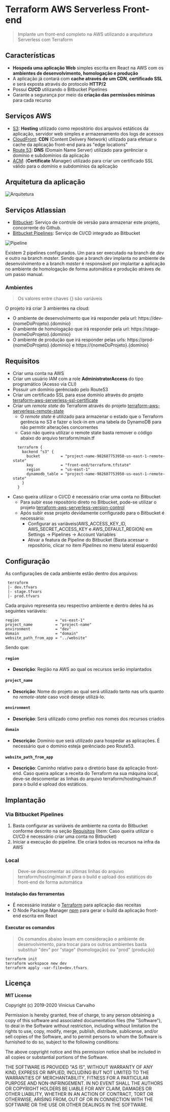 # Terraform AWS Serverless Front-end

> Implante um front-end completo na AWS utilizando a arquitetura Serverless com Terraform

## Características

* **Hospeda uma aplicação Web** simples escrita em React na AWS com os **ambientes de desenvolvimento, homologação e produção**
* A aplicação já contará com **cache através de um CDN**, **certificado SSL** e será exposta através do protocolo **HTTP/2**
* Possuí **CI/CD** utilizando o Bitbucket Pipelines
* Garante a segurança por meio da **criação das permissões mínimas** para cada recurso 

## Serviços AWS

* [S3][1]: **Hosting** utilizado como repositório dos arquivos estáticos da aplicação, servidor web simples e armazenamento dos logs de acessos
* [CloudFront][2]: **CDN** (Content Delivery Network) utilizado para efetuar o cache da aplicação front-end para as "edge locations"
* [Route 53][3]: **DNS** (Domain Name Server) utilizado para gerênciar o domínio e subdomínios da aplicação
* [ACM][4]: (**Certificate** Manager) utilizado para criar um certificado SSL válido para o domínio e subdomínios da aplicação

[1]: https://aws.amazon.com/pt/s3/
[2]: https://aws.amazon.com/pt/cloudfront/
[3]: https://aws.amazon.com/pt/route53/
[4]: https://aws.amazon.com/pt/acm/

## Arquitetura da aplicação

![Arquitetura][5]

[5]: assets/architecture.png

## Serviços Atlassian

* [Bitbucket][6]: Serviço de controle de versão para armazenar este projeto, concorrente do Github.
* [Bitbucket Pipelines][7]: Serviço de CI/CD integrado ao Bitbucket

[6]: https://www.atlassian.com/br/software/bitbucket
[7]: https://bitbucket.org/product/br/features/pipelines

![Pipeline][8]

[8]: assets/pipeline.png

Existem 2 pipelines configurados. Um para ser executado na branch de *dev* e outro na branch *master*. Sendo que a branch *dev* implanta no ambiente de desenvolvimento e a branch *master* é responsável por implantar a aplicação no ambiente de homologação de forma automática e produção atráves de um passo manual.

### Ambientes

> Os valores entre chaves {} são variáveis

O projeto irá criar 3 ambientes na cloud: 

- O ambiente de desenvolvimento que irá responder pela url: https://dev-{nomeDoProjeto}.{domínio}
- O ambiente de homologação que irá responder pela url: https://stage-{nomeDoProjeto}.{domínio}
- O ambiente de produção que irá responder pelas urls: https://prod-{nomeDoProjeto}.{domínio} e https://{nomeDoProjeto}.{domínio}

## Requisitos

- Criar uma conta na AWS
- Criar um usuário IAM com a role **AdministratorAccess** do tipo programático (Acesso via CLI)
- Possuir um domínio gerênciado pelo Route53
- Criar um certificado SSL para esse domínio através do projeto [terraform-aws-serverless-ssl-certificate][13]
- Criar um *remote state* do Terraform através do projeto [terraform-aws-serverless-remote-state][11]
  - O *remote state* é utilizado para armazenar o estado que o Terraform gerência no S3 e fazer o lock-in em uma tabela do DynamoDB para não permitir alterações concorrentes
  - Caso não queira utilizar o remote state basta remover o código abaixo do arquivo terraform/main.tf
  ``` hcl
    terraform {
      backend "s3" {
        bucket         = "project-name-982687753950-us-east-1-remote-state"
        key            = "front-end/terraform.tfstate"
        region         = "us-east-1"
        dynamodb_table = "project-name-982687753950-us-east-1-remote-state"
      }
    }
  ```
- Caso queira utilizar o CI/CD é necessário criar uma conta no Bitbucket
  - Para subir esse repositório direto no Bitbucket, pode-se utilizar o projeto [terraform-aws-serverless-version-control][12]
  - Após subir esse projeto devidamente configurado para o Bitbucket é necessário:
    - Configurar as variáveis(AWS_ACCESS_KEY_ID, AWS_SECRET_ACCESS_KEY e AWS_DEFAULT_REGION) em Settings -> Pipelines -> Account Variables
    - Ativar a featura de Pipeline do Bitbucket (Basta acessar o repositório, clicar no item *Pipelines* no menu lateral esquerdo)

[9]: https://learn.hashicorp.com/terraform/getting-started/install.html
[10]: https://www.npmjs.com/get-npm
[11]: https://github.com/vinicius91carvalho/terraform-aws-serverless-remote-state
[12]: https://github.com/vinicius91carvalho/terraform-aws-serverless-version-control
[13]: https://github.com/vinicius91carvalho/terraform-aws-serverless-ssl-certificate

## Configuração

As configurações de cada ambiente estão dentro dos arquivos:
```
 terraform
 |- dev.tfvars
 |- stage.tfvars
 |- prod.tfvars
```

Cada arquivo representa seu respectivo ambiente e dentro deles há as seguintes variáveis:

```
region                = "us-east-1"
project_name          = "project-name"
environment           = "dev"
domain                = "domain"
website_path_from_app = "../website"
```

Sendo que:

#### `region`
- __Descrição__: Região na AWS ao qual os recursos serão implantados
#### `project_name`
- __Descrição__: Nome do projeto ao qual será utilizado tanto nas urls quanto no *remote-state* caso você deseje utilizá-lo.
#### `environment`
- __Descrição__: Será utilizado como prefixo nos nomes dos recursos criados
#### `domain`
- __Descrição__: Domínio que será utilizado para hospedar as aplicações. É necessário que o domínio esteja gerênciado peo Route53.
#### `website_path_from_app`
- __Descrição__: Caminho relativo para o diretório base da aplicação front-end. Caso queira aplicar a receita do Terraform na sua máquina local, deve-se descomentar as linhas do arquivo terraform/hosting/main.tf para o build e upload dos estáticos.

## Implantação

### Via Bitbucket Pipelines

1. Basta configurar as variáveis de ambiente na conta do Bitbucket conforme descrito na seção [Requisitos][14] (Item: Caso queira utilizar o CI/CD é necessário criar uma conta no Bitbucket)
2. Iniciar a execução do pipeline. Ele criará todos os recursos na infra da AWS

[14]: #Requisitos

### Local

> Deve-se descomentar as últimas linhas do arquivo terraform/hosting/main.tf para o build e upload dos estáticos do front-end de forma automática

#### Instalação das ferramentas

- É necessário instalar o [Terraform][9] para aplicação das receitas
- O Node Package Manager [npm][10] para gerar o build da aplicação front-end escrita em React

#### Executar os comandos

> Os comandos abaixo levam em consideração o ambiente de desenvolvimento, para trocar para os outros ambientes basta substituir "dev" por "stage" (homologação) ou "prod" (produção)

```
terraform init
terraform workspace new dev
terraform apply -var-file=dev.tfvars
```

## Licença

__MIT License__

Copyright (c) 2019-2020 Vinicius Carvalho

Permission is hereby granted, free of charge, to any person obtaining a copy
of this software and associated documentation files (the "Software"), to
deal in the Software without restriction, including without limitation the
rights to use, copy, modify, merge, publish, distribute, sublicense, and/or
sell copies of the Software, and to permit persons to whom the Software is
furnished to do so, subject to the following conditions:

The above copyright notice and this permission notice shall be included in
all copies or substantial portions of the Software.

THE SOFTWARE IS PROVIDED "AS IS", WITHOUT WARRANTY OF ANY KIND, EXPRESS OR
IMPLIED, INCLUDING BUT NOT LIMITED TO THE WARRANTIES OF MERCHANTABILITY,
FITNESS FOR A PARTICULAR PURPOSE AND NON-INFRINGEMENT. IN NO EVENT SHALL THE
AUTHORS OR COPYRIGHT HOLDERS BE LIABLE FOR ANY CLAIM, DAMAGES OR OTHER
LIABILITY, WHETHER IN AN ACTION OF CONTRACT, TORT OR OTHERWISE, ARISING
FROM, OUT OF OR IN CONNECTION WITH THE SOFTWARE OR THE USE OR OTHER DEALINGS
IN THE SOFTWARE.